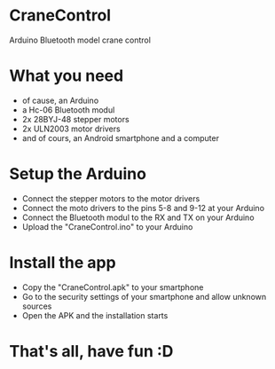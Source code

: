 # CraneControl
Arduino Bluetooth model crane control

# What you need
- of cause, an Arduino
- a Hc-06 Bluetooth modul
- 2x 28BYJ-48 stepper motors
- 2x ULN2003 motor drivers
- and of cours, an Android smartphone and a computer

# Setup the Arduino
- Connect the stepper motors to the motor drivers
- Connect the moto drivers to the pins 5-8  and 9-12 at your Arduino
- Connect the Bluetooth modul to the RX and TX on your Arduino
- Upload the "CraneControl.ino" to your Arduino

# Install the app
- Copy the "CraneControl.apk" to your smartphone
- Go to the security settings of your smartphone and allow unknown sources
- Open the APK and the installation starts

# That's all, have fun :D
